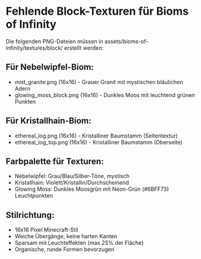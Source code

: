# Fehlende Block-Texturen für Bioms of Infinity

Die folgenden PNG-Dateien müssen in assets/bioms-of-infinity/textures/block/ erstellt werden:

## Für Nebelwipfel-Biom:
- mist_granite.png (16x16) - Grauer Granit mit mystischen bläulichen Adern
- glowing_moss_block.png (16x16) - Dunkles Moos mit leuchtend grünen Punkten

## Für Kristallhain-Biom:
- ethereal_log.png (16x16) - Kristalliner Baumstamm (Seitentextur)
- ethereal_log_top.png (16x16) - Kristalliner Baumstamm (Oberseite)

## Farbpalette für Texturen:
- Nebelwipfel: Grau/Blau/Silber-Töne, mystisch
- Kristallhain: Violett/Kristallin/Durchscheinend
- Glowing Moss: Dunkles Moosgrün mit Neon-Grün (#6BFF73) Leuchtpunkten

## Stilrichtung:
- 16x16 Pixel Minecraft-Stil
- Weiche Übergänge, keine harten Kanten
- Sparsam mit Leuchteffekten (max 25% der Fläche)
- Organische, runde Formen bevorzugen
